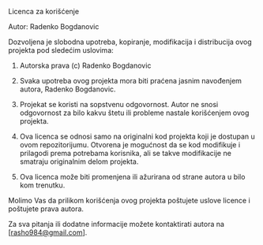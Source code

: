 Licenca za korišćenje

Autor: Radenko Bogdanovic

Dozvoljena je slobodna upotreba, kopiranje, modifikacija i distribucija ovog projekta pod sledećim uslovima:

1. Autorska prava (c) Radenko Bogdanovic

2. Svaka upotreba ovog projekta mora biti praćena jasnim navođenjem autora, Radenko Bogdanovic.

3. Projekat se koristi na sopstvenu odgovornost. Autor ne snosi odgovornost za bilo kakvu štetu ili probleme nastale korišćenjem ovog projekta.

4. Ova licenca se odnosi samo na originalni kod projekta koji je dostupan u ovom repozitorijumu. Otvorena je mogućnost da se kod modifikuje i prilagodi prema potrebama korisnika, ali se takve modifikacije ne smatraju originalnim delom projekta.

5. Ova licenca može biti promenjena ili ažurirana od strane autora u bilo kom trenutku.

Molimo Vas da prilikom korišćenja ovog projekta poštujete uslove licence i poštujete prava autora.

Za sva pitanja ili dodatne informacije možete kontaktirati autora na [rasho984@gmail.com].

